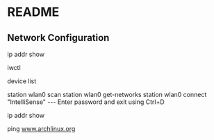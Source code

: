 # README

## Network Configuration

ip addr show

iwctl

device list

station wlan0 scan
station wlan0 get-networks
station wlan0 connect "IntelliSense" --- Enter password and exit using Ctrl+D

ip addr show 

ping www.archlinux.org




